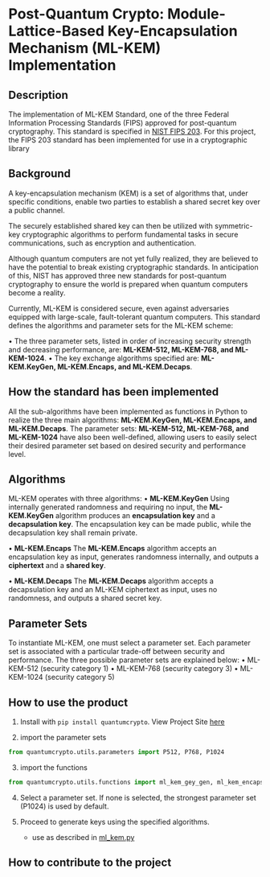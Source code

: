 
# Post-Quantum Crypto: Module-Lattice-Based Key-Encapsulation Mechanism (ML-KEM) Implementation

## Description
The implementation of ML-KEM Standard, one of the three Federal Information Processing Standards (FIPS) approved for post-quantum cryptography. 
This standard is specified in [NIST FIPS 203](https://csrc.nist.gov/pubs/fips/203/final).
For this project, the FIPS 203 standard has been implemented for use in a cryptographic library



## Background
A key-encapsulation mechanism (KEM) is a set of algorithms that, under specific conditions, enable two parties to establish a shared secret key over a public channel.

The securely established shared key can then be utilized with symmetric-key cryptographic algorithms to perform fundamental tasks in secure communications, such as encryption and authentication.

Although quantum computers are not yet fully realized, they are believed to have the potential to break existing cryptographic standards. In anticipation of this, NIST has approved three new standards for post-quantum cryptography to ensure the world is prepared when quantum computers become a reality.

Currently, ML-KEM is considered secure, even against adversaries equipped with large-scale, fault-tolerant quantum computers. This standard defines the algorithms and parameter sets for the ML-KEM scheme:

• The three parameter sets, listed in order of increasing security strength and decreasing performance, are: **ML-KEM-512, ML-KEM-768, and ML-KEM-1024**.
• The key exchange algorithms specified are: **ML-KEM.KeyGen, ML-KEM.Encaps, and ML-KEM.Decaps**.


## How the standard has been implemented
All the sub-algorithms have been implemented as functions in Python to realize the three main algorithms: **ML-KEM.KeyGen, ML-KEM.Encaps, and ML-KEM.Decaps**. The parameter sets: **ML-KEM-512, ML-KEM-768, and ML-KEM-1024** have also been well-defined, allowing users to easily select their desired parameter set based on desired security and performance level.


## Algorithms
ML-KEM operates with three algorithms: 
• **ML-KEM.KeyGen**
Using internally generated randomness and requiring no input, the **ML-KEM.KeyGen** algorithm produces an **encapsulation key** and a **decapsulation key**. The encapsulation key can be made public, while the decapsulation key shall remain private.

• **ML-KEM.Encaps**
The **ML-KEM.Encaps** algorithm accepts an encapsulation key as input, generates randomness internally, and outputs a **ciphertext** and a **shared key**. 

• **ML-KEM.Decaps**
The **ML-KEM.Decaps** algorithm accepts a decapsulation key and an ML-KEM ciphertext as input, uses no randomness, and outputs a shared secret key.



## Parameter Sets
To instantiate ML-KEM, one must select a parameter set. Each parameter set is associated with a particular trade-off between security and performance. The three possible parameter sets are explained below:
• ML-KEM-512 (security category 1)
• ML-KEM-768 (security category 3)
• ML-KEM-1024 (security category 5)



## How to use the product
1. Install with `pip install quantumcrypto`. View Project Site [here](https://pypi.org/project/quantumcrypto/)

2. import the parameter sets
```python
from quantumcrypto.utils.parameters import P512, P768, P1024
```

3. import the functions
```python
from quantumcrypto.utils.functions import ml_kem_gey_gen, ml_kem_encaps, ml_kem_decaps
```

4. Select a parameter set. If none is selected, the strongest parameter set (P1024) is used by default.

5. Proceed to generate keys using the specified algorithms.

    - use as described in [ml_kem.py](quantumcrypto/ml_kem.py)


## How to contribute to the project





